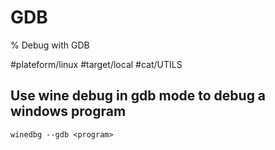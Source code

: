 # GDB

% Debug with GDB

#plateform/linux #target/local #cat/UTILS

## Use wine debug in gdb mode to debug a windows program
```
winedbg --gdb <program>
```